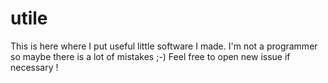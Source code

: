 # utile

This is here where I put useful little software I made.
I'm not a programmer so maybe there is a lot of mistakes ;-)
Feel free to open new issue if necessary !
